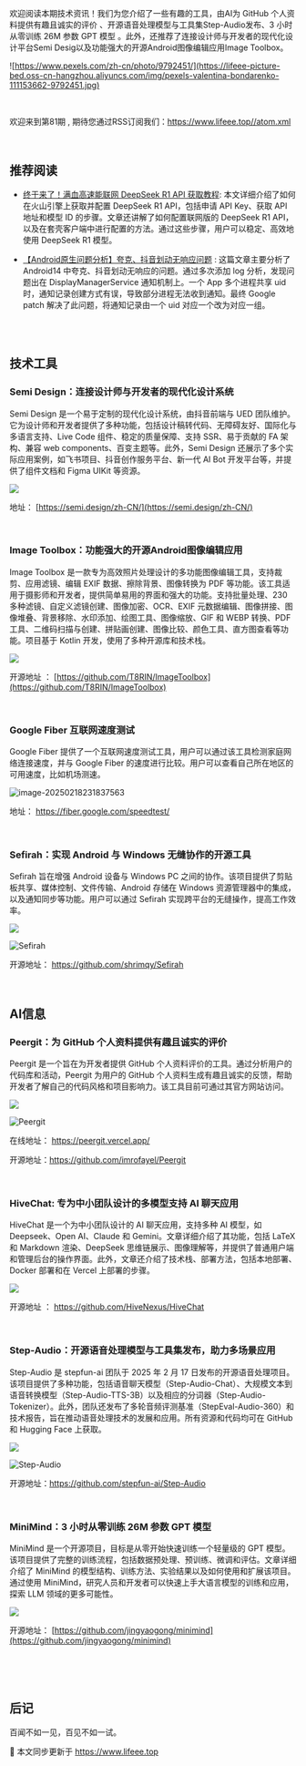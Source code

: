 欢迎阅读本期技术资讯！我们为您介绍了一些有趣的工具，由AI为 GitHub 个人资料提供有趣且诚实的评价 、开源语音处理模型与工具集Step-Audio发布、3 小时从零训练 26M 参数 GPT 模型 。此外，还推荐了连接设计师与开发者的现代化设计平台Semi Desig以及功能强大的开源Android图像编辑应用Image Toolbox。

![https://www.pexels.com/zh-cn/photo/9792451/](https://lifeee-picture-bed.oss-cn-hangzhou.aliyuncs.com/img/pexels-valentina-bondarenko-111153662-9792451.jpg)

<!-- more -->



<br />

欢迎来到第81期 , 期待您通过RSS订阅我们：https://www.lifeee.top//atom.xml

<br />



## 推荐阅读



-  [终于来了！满血高速能联网 DeepSeek R1 API 获取教程](https://mp.weixin.qq.com/s/sgJCcjS8v4l25c6tNCF3bA):  本文详细介绍了如何在火山引擎上获取并配置 DeepSeek R1 API，包括申请 API Key、获取 API 地址和模型 ID 的步骤。文章还讲解了如何配置联网版的 DeepSeek R1 API，以及在套壳客户端中进行配置的方法。通过这些步骤，用户可以稳定、高效地使用 DeepSeek R1 模型。

- [【Android原生问题分析】夸克、抖音划动无响应问题](https://juejin.cn/post/7437904276918321152) : 这篇文章主要分析了 Android14 中夸克、抖音划动无响应的问题。通过多次添加 log 分析，发现问题出在 DisplayManagerService 通知机制上。一个 App 多个进程共享 uid 时，通知记录创建方式有误，导致部分进程无法收到通知。最终 Google patch 解决了此问题，将通知记录由一个 uid 对应一个改为对应一组。

  



<br />

<br />

## 技术工具

### Semi Design：连接设计师与开发者的现代化设计系统

Semi Design 是一个易于定制的现代化设计系统，由抖音前端与 UED 团队维护。它为设计师和开发者提供了多种功能，包括设计稿转代码、无障碍友好、国际化与多语言支持、Live Code 组件、稳定的质量保障、支持 SSR、易于贡献的 FA 架构、兼容 web components、百变主题等。此外，Semi Design 还展示了多个实际应用案例，如飞书项目、抖音创作服务平台、新一代 AI Bot 开发平台等，并提供了组件文档和 Figma UIKit 等资源。

![](https://lifeee-picture-bed.oss-cn-hangzhou.aliyuncs.com/img/image-20250218232229651.png)

地址：   [https://semi.design/zh-CN/](https://semi.design/zh-CN/)

<br />



### Image Toolbox：功能强大的开源Android图像编辑应用



Image Toolbox 是一款专为高效照片处理设计的多功能图像编辑工具，支持裁剪、应用滤镜、编辑 EXIF 数据、擦除背景、图像转换为 PDF 等功能。该工具适用于摄影师和开发者，提供简单易用的界面和强大的功能。支持批量处理、230 多种滤镜、自定义滤镜创建、图像加密、OCR、EXIF 元数据编辑、图像拼接、图像堆叠、背景移除、水印添加、绘图工具、图像缩放、GIF 和 WEBP 转换、PDF 工具、二维码扫描与创建、拼贴画创建、图像比较、颜色工具、直方图查看等功能。项目基于 Kotlin 开发，使用了多种开源库和技术栈。

![](https://lifeee-picture-bed.oss-cn-hangzhou.aliyuncs.com/img/image-20250218232825131.png)

开源地址 ： [https://github.com/T8RIN/ImageToolbox](https://github.com/T8RIN/ImageToolbox)

<br />

### Google Fiber 互联网速度测试

Google Fiber 提供了一个互联网速度测试工具，用户可以通过该工具检测家庭网络连接速度，并与 Google Fiber 的速度进行比较。用户可以查看自己所在地区的可用速度，比如机场测速。

![image-20250218231837563](https://lifeee-picture-bed.oss-cn-hangzhou.aliyuncs.com/img/image-20250218231837563.png)

地址： https://fiber.google.com/speedtest/

 

<br />



### Sefirah：实现 Android 与 Windows 无缝协作的开源工具

Sefirah 旨在增强 Android 设备与 Windows PC 之间的协作。该项目提供了剪贴板共享、媒体控制、文件传输、Android 存储在 Windows 资源管理器中的集成，以及通知同步等功能。用户可以通过 Sefirah 实现跨平台的无缝操作，提高工作效率。

![](https://lifeee-picture-bed.oss-cn-hangzhou.aliyuncs.com/img/image-20250218230826397.png)

![Sefirah](https://socialify.git.ci/shrimqy/Sefirah/image?description=1&forks=1&issues=1&language=1&name=1&owner=1&pulls=1&stargazers=1&theme=Light)

开源地址： https://github.com/shrimqy/Sefirah



<br />



## AI信息

### Peergit：为 GitHub 个人资料提供有趣且诚实的评价

Peergit 是一个旨在为开发者提供 GitHub 个人资料评价的工具。通过分析用户的代码库和活动，Peergit 为用户的 GitHub 个人资料生成有趣且诚实的反馈，帮助开发者了解自己的代码风格和项目影响力。该工具目前可通过其官方网站访问。

![](https://lifeee-picture-bed.oss-cn-hangzhou.aliyuncs.com/img/image-20250218215744246.png)

![Peergit](https://socialify.git.ci/imrofayel/Peergit/image?description=1&forks=1&issues=1&language=1&name=1&owner=1&pulls=1&stargazers=1&theme=Light)

在线地址： https://peergit.vercel.app/

开源地址：https://github.com/imrofayel/Peergit

<br />







### HiveChat: 专为中小团队设计的多模型支持 AI 聊天应用

HiveChat 是一个为中小团队设计的 AI 聊天应用，支持多种 AI 模型，如 Deepseek、Open AI、Claude 和 Gemini。文章详细介绍了其功能，包括 LaTeX 和 Markdown 渲染、DeepSeek 思维链展示、图像理解等，并提供了普通用户端和管理后台的操作界面。此外，文章还介绍了技术栈、部署方法，包括本地部署、Docker 部署和在 Vercel 上部署的步骤。

 ![](https://lifeee-picture-bed.oss-cn-hangzhou.aliyuncs.com/img/image-20250219214901288.png)

开源地址 ：  https://github.com/HiveNexus/HiveChat

<br />

###  Step-Audio：开源语音处理模型与工具集发布，助力多场景应用

Step-Audio 是 stepfun-ai 团队于 2025 年 2 月 17 日发布的开源语音处理项目。该项目提供了多种功能，包括语音聊天模型（Step-Audio-Chat）、大规模文本到语音转换模型（Step-Audio-TTS-3B）以及相应的分词器（Step-Audio-Tokenizer）。此外，团队还发布了多轮音频评测基准（StepEval-Audio-360）和技术报告，旨在推动语音处理技术的发展和应用。所有资源和代码均可在 GitHub 和 Hugging Face 上获取。

![](https://lifeee-picture-bed.oss-cn-hangzhou.aliyuncs.com/img/architecture.png)

![Step-Audio](https://socialify.git.ci/stepfun-ai/Step-Audio/image?description=1&forks=1&issues=1&language=1&name=1&owner=1&pulls=1&stargazers=1&theme=Light)

开源地址：https://github.com/stepfun-ai/Step-Audio

<br />

### MiniMind：3 小时从零训练 26M 参数 GPT 模型

MiniMind 是一个开源项目，目标是从零开始快速训练一个轻量级的 GPT 模型。该项目提供了完整的训练流程，包括数据预处理、预训练、微调和评估。文章详细介绍了 MiniMind 的模型结构、训练方法、实验结果以及如何使用和扩展该项目。通过使用 MiniMind，研究人员和开发者可以快速上手大语言模型的训练和应用，探索 LLM 领域的更多可能性。

![](https://lifeee-picture-bed.oss-cn-hangzhou.aliyuncs.com/img/image-20250219212054597.png)

开源地址： [https://github.com/jingyaogong/minimind](https://github.com/jingyaogong/minimind)



<br />

<br />

<br />

## 后记

百闻不如一见，百见不如一试。

🎉 本文同步更新于  https://www.lifeee.top

